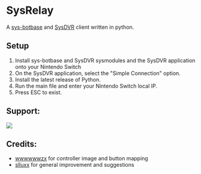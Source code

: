 
# SysRelay
A [sys-botbase](https://github.com/olliz0r/sys-botbase) and [SysDVR](https://github.com/exelix11/SysDVR) client written in python.

## Setup

1. Install sys-botbase and SysDVR sysmodules and the SysDVR application onto your Nintendo Switch
2. On the SysDVR application, select the "Simple Connection" option.
3. Install the latest release of Python.
4. Run the main file and enter your Nintendo Switch local IP.
5. Press ESC to exist.

## Support:

[<img src="https://canary.discordapp.com/api/guilds/771539948687589386/widget.png?style=banner2">](https://discord.gg/TwyCFr5WDY)

## Credits:
- [wwwwwwzx](https://github.com/wwwwwwzx) for controller image and button mapping
- [slluxx](https://github.com/Slluxx) for general improvement and suggestions